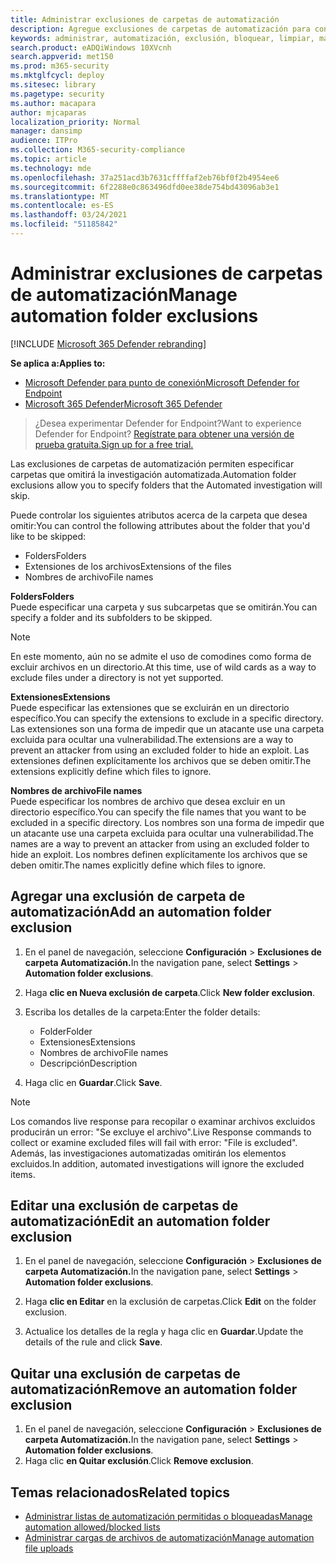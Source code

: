 ```yaml
---
title: Administrar exclusiones de carpetas de automatización
description: Agregue exclusiones de carpetas de automatización para controlar los archivos que se excluyen de una investigación automatizada.
keywords: administrar, automatización, exclusión, bloquear, limpiar, malintencionada
search.product: eADQiWindows 10XVcnh
search.appverid: met150
ms.prod: m365-security
ms.mktglfcycl: deploy
ms.sitesec: library
ms.pagetype: security
ms.author: macapara
author: mjcaparas
localization_priority: Normal
manager: dansimp
audience: ITPro
ms.collection: M365-security-compliance
ms.topic: article
ms.technology: mde
ms.openlocfilehash: 37a251acd3b7631cffffaf2eb76bf0f2b4954ee6
ms.sourcegitcommit: 6f2288e0c863496dfd0ee38de754bd43096ab3e1
ms.translationtype: MT
ms.contentlocale: es-ES
ms.lasthandoff: 03/24/2021
ms.locfileid: "51185842"
---
```

# <a name="manage-automation-folder-exclusions"></a><span data-ttu-id="1b493-104">Administrar exclusiones de carpetas de automatización</span><span class="sxs-lookup"><span data-stu-id="1b493-104">Manage automation folder exclusions</span></span> 

[!INCLUDE [Microsoft 365 Defender rebranding](../../includes/microsoft-defender.md)]


<span data-ttu-id="1b493-105">**Se aplica a:**</span><span class="sxs-lookup"><span data-stu-id="1b493-105">**Applies to:**</span></span>
- [<span data-ttu-id="1b493-106">Microsoft Defender para punto de conexión</span><span class="sxs-lookup"><span data-stu-id="1b493-106">Microsoft Defender for Endpoint</span></span>](https://go.microsoft.com/fwlink/p/?linkid=2154037)
- [<span data-ttu-id="1b493-107">Microsoft 365 Defender</span><span class="sxs-lookup"><span data-stu-id="1b493-107">Microsoft 365 Defender</span></span>](https://go.microsoft.com/fwlink/?linkid=2118804)

><span data-ttu-id="1b493-108">¿Desea experimentar Defender for Endpoint?</span><span class="sxs-lookup"><span data-stu-id="1b493-108">Want to experience Defender for Endpoint?</span></span> [<span data-ttu-id="1b493-109">Regístrate para obtener una versión de prueba gratuita.</span><span class="sxs-lookup"><span data-stu-id="1b493-109">Sign up for a free trial.</span></span>](https://www.microsoft.com/microsoft-365/windows/microsoft-defender-atp?ocid=docs-wdatp-automationexclusionfolder-abovefoldlink)

<span data-ttu-id="1b493-110">Las exclusiones de carpetas de automatización permiten especificar carpetas que omitirá la investigación automatizada.</span><span class="sxs-lookup"><span data-stu-id="1b493-110">Automation folder exclusions allow you to specify folders that the Automated investigation will skip.</span></span> 

<span data-ttu-id="1b493-111">Puede controlar los siguientes atributos acerca de la carpeta que desea omitir:</span><span class="sxs-lookup"><span data-stu-id="1b493-111">You can control the following attributes about the folder that you'd like to be skipped:</span></span>
- <span data-ttu-id="1b493-112">Folders</span><span class="sxs-lookup"><span data-stu-id="1b493-112">Folders</span></span> 
- <span data-ttu-id="1b493-113">Extensiones de los archivos</span><span class="sxs-lookup"><span data-stu-id="1b493-113">Extensions of the files</span></span>
- <span data-ttu-id="1b493-114">Nombres de archivo</span><span class="sxs-lookup"><span data-stu-id="1b493-114">File names</span></span>


<span data-ttu-id="1b493-115">**Folders**</span><span class="sxs-lookup"><span data-stu-id="1b493-115">**Folders**</span></span><br>
<span data-ttu-id="1b493-116">Puede especificar una carpeta y sus subcarpetas que se omitirán.</span><span class="sxs-lookup"><span data-stu-id="1b493-116">You can specify a folder and its subfolders to be skipped.</span></span> 


>[!NOTE]
><span data-ttu-id="1b493-117">En este momento, aún no se admite el uso de comodines como forma de excluir archivos en un directorio.</span><span class="sxs-lookup"><span data-stu-id="1b493-117">At this time, use of wild cards as a way to exclude files under a directory is not yet supported.</span></span> 


<span data-ttu-id="1b493-118">**Extensiones**</span><span class="sxs-lookup"><span data-stu-id="1b493-118">**Extensions**</span></span><br>
<span data-ttu-id="1b493-119">Puede especificar las extensiones que se excluirán en un directorio específico.</span><span class="sxs-lookup"><span data-stu-id="1b493-119">You can specify the extensions to exclude in a specific directory.</span></span> <span data-ttu-id="1b493-120">Las extensiones son una forma de impedir que un atacante use una carpeta excluida para ocultar una vulnerabilidad.</span><span class="sxs-lookup"><span data-stu-id="1b493-120">The extensions are a way to prevent an attacker from using an excluded folder to hide an exploit.</span></span> <span data-ttu-id="1b493-121">Las extensiones definen explícitamente los archivos que se deben omitir.</span><span class="sxs-lookup"><span data-stu-id="1b493-121">The extensions explicitly define which files to ignore.</span></span> 

<span data-ttu-id="1b493-122">**Nombres de archivo**</span><span class="sxs-lookup"><span data-stu-id="1b493-122">**File names**</span></span><br>
<span data-ttu-id="1b493-123">Puede especificar los nombres de archivo que desea excluir en un directorio específico.</span><span class="sxs-lookup"><span data-stu-id="1b493-123">You can specify the file names that you want to be excluded in a specific directory.</span></span> <span data-ttu-id="1b493-124">Los nombres son una forma de impedir que un atacante use una carpeta excluida para ocultar una vulnerabilidad.</span><span class="sxs-lookup"><span data-stu-id="1b493-124">The names are a way to prevent an attacker from using an excluded folder to hide an exploit.</span></span> <span data-ttu-id="1b493-125">Los nombres definen explícitamente los archivos que se deben omitir.</span><span class="sxs-lookup"><span data-stu-id="1b493-125">The names explicitly define which files to ignore.</span></span> 



## <a name="add-an-automation-folder-exclusion"></a><span data-ttu-id="1b493-126">Agregar una exclusión de carpeta de automatización</span><span class="sxs-lookup"><span data-stu-id="1b493-126">Add an automation folder exclusion</span></span>
1. <span data-ttu-id="1b493-127">En el panel de navegación, seleccione **Configuración**  >  **Exclusiones de carpeta Automatización.**</span><span class="sxs-lookup"><span data-stu-id="1b493-127">In the navigation pane, select **Settings** > **Automation folder exclusions**.</span></span>  

2. <span data-ttu-id="1b493-128">Haga **clic en Nueva exclusión de carpeta**.</span><span class="sxs-lookup"><span data-stu-id="1b493-128">Click **New folder exclusion**.</span></span>  

3. <span data-ttu-id="1b493-129">Escriba los detalles de la carpeta:</span><span class="sxs-lookup"><span data-stu-id="1b493-129">Enter the folder details:</span></span>

    - <span data-ttu-id="1b493-130">Folder</span><span class="sxs-lookup"><span data-stu-id="1b493-130">Folder</span></span>
    - <span data-ttu-id="1b493-131">Extensiones</span><span class="sxs-lookup"><span data-stu-id="1b493-131">Extensions</span></span>
    - <span data-ttu-id="1b493-132">Nombres de archivo</span><span class="sxs-lookup"><span data-stu-id="1b493-132">File names</span></span>
    - <span data-ttu-id="1b493-133">Descripción</span><span class="sxs-lookup"><span data-stu-id="1b493-133">Description</span></span>
    

4. <span data-ttu-id="1b493-134">Haga clic en **Guardar**.</span><span class="sxs-lookup"><span data-stu-id="1b493-134">Click **Save**.</span></span>

>[!NOTE]
> <span data-ttu-id="1b493-135">Los comandos live response para recopilar o examinar archivos excluidos producirán un error: "Se excluye el archivo".</span><span class="sxs-lookup"><span data-stu-id="1b493-135">Live Response commands to collect or examine excluded files will fail with error: "File is excluded".</span></span> <span data-ttu-id="1b493-136">Además, las investigaciones automatizadas omitirán los elementos excluidos.</span><span class="sxs-lookup"><span data-stu-id="1b493-136">In addition, automated investigations will ignore the excluded items.</span></span>

## <a name="edit-an-automation-folder-exclusion"></a><span data-ttu-id="1b493-137">Editar una exclusión de carpetas de automatización</span><span class="sxs-lookup"><span data-stu-id="1b493-137">Edit an automation folder exclusion</span></span> 
1. <span data-ttu-id="1b493-138">En el panel de navegación, seleccione **Configuración**  >  **Exclusiones de carpeta Automatización.**</span><span class="sxs-lookup"><span data-stu-id="1b493-138">In the navigation pane, select **Settings** > **Automation folder exclusions**.</span></span> 

2. <span data-ttu-id="1b493-139">Haga **clic en Editar** en la exclusión de carpetas.</span><span class="sxs-lookup"><span data-stu-id="1b493-139">Click **Edit** on the folder exclusion.</span></span>  

3. <span data-ttu-id="1b493-140">Actualice los detalles de la regla y haga clic en **Guardar**.</span><span class="sxs-lookup"><span data-stu-id="1b493-140">Update the details of the rule and click **Save**.</span></span>

## <a name="remove-an-automation-folder-exclusion"></a><span data-ttu-id="1b493-141">Quitar una exclusión de carpetas de automatización</span><span class="sxs-lookup"><span data-stu-id="1b493-141">Remove an automation folder exclusion</span></span> 
1. <span data-ttu-id="1b493-142">En el panel de navegación, seleccione **Configuración**  >  **Exclusiones de carpeta Automatización.**</span><span class="sxs-lookup"><span data-stu-id="1b493-142">In the navigation pane, select **Settings** > **Automation folder exclusions**.</span></span>  
2. <span data-ttu-id="1b493-143">Haga clic **en Quitar exclusión**.</span><span class="sxs-lookup"><span data-stu-id="1b493-143">Click **Remove exclusion**.</span></span> 


## <a name="related-topics"></a><span data-ttu-id="1b493-144">Temas relacionados</span><span class="sxs-lookup"><span data-stu-id="1b493-144">Related topics</span></span>
- [<span data-ttu-id="1b493-145">Administrar listas de automatización permitidas o bloqueadas</span><span class="sxs-lookup"><span data-stu-id="1b493-145">Manage automation allowed/blocked lists</span></span>](manage-indicators.md)
- [<span data-ttu-id="1b493-146">Administrar cargas de archivos de automatización</span><span class="sxs-lookup"><span data-stu-id="1b493-146">Manage automation file uploads</span></span>](manage-automation-file-uploads.md)
